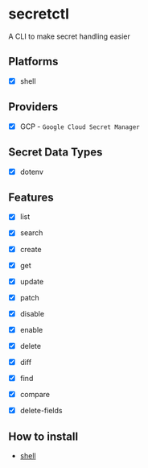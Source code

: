 # secretctl
A CLI to make secret handling easier


## Platforms
- [x] shell



## Providers
- [x] GCP - `Google Cloud Secret Manager`



## Secret Data Types
- [x] dotenv



## Features
- [x] list
- [x] search
- [x] create
- [x] get
- [x] update
- [x] patch
- [x] disable
- [x] enable
- [x] delete
- [x] diff
- [x] find
- [x] compare
- [x] delete-fields



## How to install
- [shell](docs/shell/HOW_TO_INSTALL.md)
